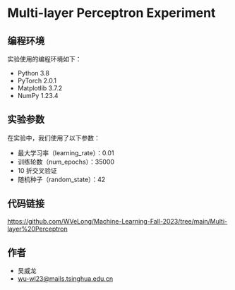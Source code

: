 # Multi-layer Perceptron Experiment

## 编程环境

实验使用的编程环境如下：

- Python 3.8
- PyTorch 2.0.1
- Matplotlib 3.7.2
- NumPy 1.23.4

## 实验参数

在实验中，我们使用了以下参数：

- 最大学习率（learning_rate）：0.01
- 训练轮数（num_epochs）：35000
- 10 折交叉验证
- 随机种子（random_state）：42

## 代码链接

https://github.com/WVeLong/Machine-Learning-Fall-2023/tree/main/Multi-layer%20Perceptron

## 作者

- 吴威龙
- wu-wl23@mails.tsinghua.edu.cn
